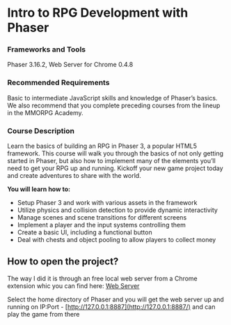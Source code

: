 
# Intro to RPG Development with Phaser

### Frameworks and Tools

Phaser 3.16.2, Web Server for Chrome 0.4.8

### Recommended Requirements

Basic to intermediate JavaScript skills and knowledge of Phaser’s basics. We also recommend that you complete preceding courses from the lineup in the MMORPG Academy.

### Course Description

Learn the basics of building an RPG in Phaser 3, a popular HTML5 framework. This course will walk you through the basics of not only getting started in Phaser, but also how to implement many of the elements you’ll need to get your RPG up and running. Kickoff your new game project today and create adventures to share with the world.

**You will learn how to:**

- Setup Phaser 3 and work with various assets in the framework
- Utilize physics and collision detection to provide dynamic interactivity
- Manage scenes and scene transitions for different screens
- Implement a player and the input systems controlling them
- Create a basic UI, including a functional button
- Deal with chests and object pooling to allow players to collect money 

## How to open the project?
The way I did it is through an free local web server from a Chrome extension whic you can find here: [Web Server](https://chrome.google.com/webstore/detail/web-server-for-chrome/ofhbbkphhbklhfoeikjpcbhemlocgigb)

Select the home directory of Phaser and you will get the web server up and running on IP:Port -   [http://127.0.0.1:8887](http://127.0.0.1:8887/) and can play the game from there